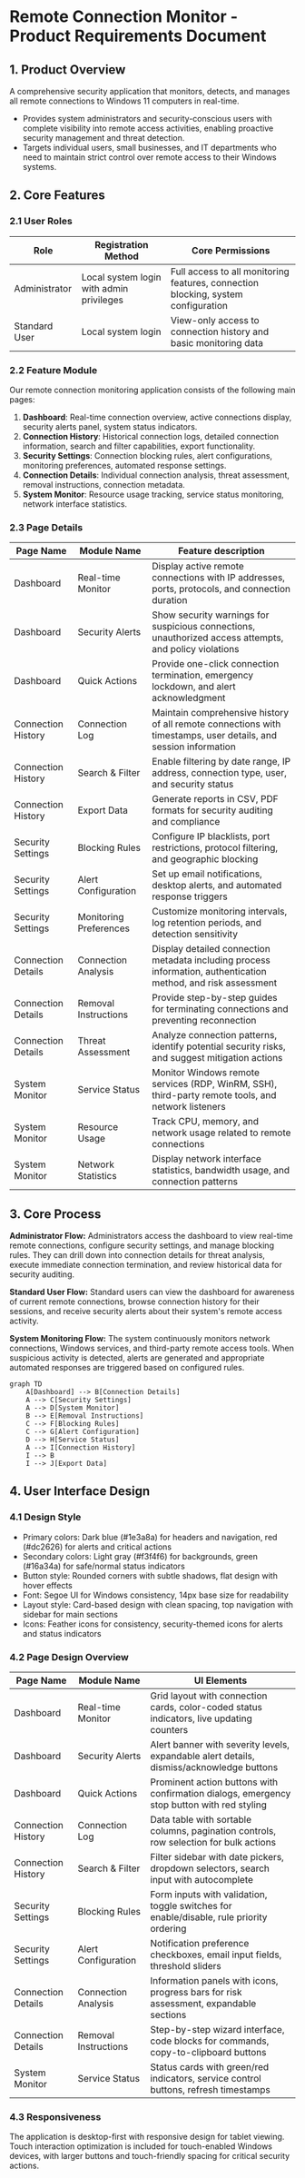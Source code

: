 # Remote Connection Monitor - Product Requirements Document

## 1. Product Overview
A comprehensive security application that monitors, detects, and manages all remote connections to Windows 11 computers in real-time.
- Provides system administrators and security-conscious users with complete visibility into remote access activities, enabling proactive security management and threat detection.
- Targets individual users, small businesses, and IT departments who need to maintain strict control over remote access to their Windows systems.

## 2. Core Features

### 2.1 User Roles
| Role | Registration Method | Core Permissions |
|------|---------------------|------------------|
| Administrator | Local system login with admin privileges | Full access to all monitoring features, connection blocking, system configuration |
| Standard User | Local system login | View-only access to connection history and basic monitoring data |

### 2.2 Feature Module
Our remote connection monitoring application consists of the following main pages:
1. **Dashboard**: Real-time connection overview, active connections display, security alerts panel, system status indicators.
2. **Connection History**: Historical connection logs, detailed connection information, search and filter capabilities, export functionality.
3. **Security Settings**: Connection blocking rules, alert configurations, monitoring preferences, automated response settings.
4. **Connection Details**: Individual connection analysis, threat assessment, removal instructions, connection metadata.
5. **System Monitor**: Resource usage tracking, service status monitoring, network interface statistics.

### 2.3 Page Details
| Page Name | Module Name | Feature description |
|-----------|-------------|---------------------|
| Dashboard | Real-time Monitor | Display active remote connections with IP addresses, ports, protocols, and connection duration |
| Dashboard | Security Alerts | Show security warnings for suspicious connections, unauthorized access attempts, and policy violations |
| Dashboard | Quick Actions | Provide one-click connection termination, emergency lockdown, and alert acknowledgment |
| Connection History | Connection Log | Maintain comprehensive history of all remote connections with timestamps, user details, and session information |
| Connection History | Search & Filter | Enable filtering by date range, IP address, connection type, user, and security status |
| Connection History | Export Data | Generate reports in CSV, PDF formats for security auditing and compliance |
| Security Settings | Blocking Rules | Configure IP blacklists, port restrictions, protocol filtering, and geographic blocking |
| Security Settings | Alert Configuration | Set up email notifications, desktop alerts, and automated response triggers |
| Security Settings | Monitoring Preferences | Customize monitoring intervals, log retention periods, and detection sensitivity |
| Connection Details | Connection Analysis | Display detailed connection metadata including process information, authentication method, and risk assessment |
| Connection Details | Removal Instructions | Provide step-by-step guides for terminating connections and preventing reconnection |
| Connection Details | Threat Assessment | Analyze connection patterns, identify potential security risks, and suggest mitigation actions |
| System Monitor | Service Status | Monitor Windows remote services (RDP, WinRM, SSH), third-party remote tools, and network listeners |
| System Monitor | Resource Usage | Track CPU, memory, and network usage related to remote connections |
| System Monitor | Network Statistics | Display network interface statistics, bandwidth usage, and connection patterns |

## 3. Core Process

**Administrator Flow:**
Administrators access the dashboard to view real-time remote connections, configure security settings, and manage blocking rules. They can drill down into connection details for threat analysis, execute immediate connection termination, and review historical data for security auditing.

**Standard User Flow:**
Standard users can view the dashboard for awareness of current remote connections, browse connection history for their sessions, and receive security alerts about their system's remote access activity.

**System Monitoring Flow:**
The system continuously monitors network connections, Windows services, and third-party remote access tools. When suspicious activity is detected, alerts are generated and appropriate automated responses are triggered based on configured rules.

```mermaid
graph TD
    A[Dashboard] --> B[Connection Details]
    A --> C[Security Settings]
    A --> D[System Monitor]
    B --> E[Removal Instructions]
    C --> F[Blocking Rules]
    C --> G[Alert Configuration]
    D --> H[Service Status]
    A --> I[Connection History]
    I --> B
    I --> J[Export Data]
```

## 4. User Interface Design

### 4.1 Design Style
- Primary colors: Dark blue (#1e3a8a) for headers and navigation, red (#dc2626) for alerts and critical actions
- Secondary colors: Light gray (#f3f4f6) for backgrounds, green (#16a34a) for safe/normal status indicators
- Button style: Rounded corners with subtle shadows, flat design with hover effects
- Font: Segoe UI for Windows consistency, 14px base size for readability
- Layout style: Card-based design with clean spacing, top navigation with sidebar for main sections
- Icons: Feather icons for consistency, security-themed icons for alerts and status indicators

### 4.2 Page Design Overview
| Page Name | Module Name | UI Elements |
|-----------|-------------|-------------|
| Dashboard | Real-time Monitor | Grid layout with connection cards, color-coded status indicators, live updating counters |
| Dashboard | Security Alerts | Alert banner with severity levels, expandable alert details, dismiss/acknowledge buttons |
| Dashboard | Quick Actions | Prominent action buttons with confirmation dialogs, emergency stop button with red styling |
| Connection History | Connection Log | Data table with sortable columns, pagination controls, row selection for bulk actions |
| Connection History | Search & Filter | Filter sidebar with date pickers, dropdown selectors, search input with autocomplete |
| Security Settings | Blocking Rules | Form inputs with validation, toggle switches for enable/disable, rule priority ordering |
| Security Settings | Alert Configuration | Notification preference checkboxes, email input fields, threshold sliders |
| Connection Details | Connection Analysis | Information panels with icons, progress bars for risk assessment, expandable sections |
| Connection Details | Removal Instructions | Step-by-step wizard interface, code blocks for commands, copy-to-clipboard buttons |
| System Monitor | Service Status | Status cards with green/red indicators, service control buttons, refresh timestamps |

### 4.3 Responsiveness
The application is desktop-first with responsive design for tablet viewing. Touch interaction optimization is included for touch-enabled Windows devices, with larger buttons and touch-friendly spacing for critical security actions.